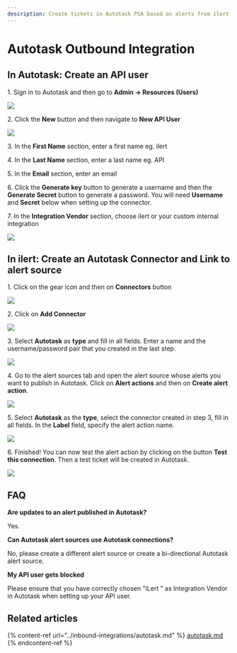 ```yaml
---
description: Create tickets in Autotask PSA based on alerts from ilert.
---
```


# Autotask Outbound Integration

## In Autotask: Create an API user <a href="#create-api-user" id="create-api-user"></a>

1\. Sign in to Autotask and then go to **Admin -> Resources (Users)**

![](<../../.gitbook/assets/autotask1 (1) (2).png>)

2\. Click the **New** button and then navigate to **New API User**

![](<../../.gitbook/assets/autotask2 (1).png>)

3\. In the **First Name** section, enter a first name eg. ilert

4\. In the **Last Name** section, enter a last name eg. API

5\. In the **Email** section, enter an email

6\. Click the **Generate key** button to generate a username and then the **Generate Secret** button to generate a password. You will need **Username** and **Secret** below when setting up the connector.

7\. In the **Integration Vendor** section, choose ilert or your custom internal integration

![](<../../.gitbook/assets/autotask3 (2).png>)

## In ilert: Create an Autotask Connector and Link to alert source

1\. Click on the gear icon and then on **Connectors** button

![](<../../.gitbook/assets/iLert (16).png>)

2\. Click on **Add Connector**

![](<../../.gitbook/assets/iLert (17).png>)

3\. Select **Autotask** as **type** and fill in all fields. Enter a name and the username/password pair that you created in the last step.

![](<../../.gitbook/assets/iLert (18).png>)

4\. Go to the alert sources tab and open the alert source whose alerts you want to publish in Autotask. Click on **Alert actions** and then on **Create alert action**.

![](<../../.gitbook/assets/new_incident_action (3).png>)

5\. Select **Autotask** as the **type**, select the connector created in step 3, fill in all fields. In the **Label** field, specify the alert action name.

![](<../../.gitbook/assets/iLert (58).png>)

6\. Finished! You can now test the alert action by clicking on the button **Test this connection**. Then a test ticket will be created in Autotask.

![](<../../.gitbook/assets/iLert (59).png>)

## FAQ <a href="#faq" id="faq"></a>

**Are updates to an alert published in Autotask?**

Yes.

**Can Autotask alert sources use Autotask connections?**

No, please create a different alert source or create a bi-directional Autotask alert source.

**My API user gets blocked**

Please ensure that you have correctly chosen "iLert " as Integration Vendor in Autotask when setting up your API user.

## **Related articles**

{% content-ref url="../inbound-integrations/autotask.md" %}
[autotask.md](../inbound-integrations/autotask.md)
{% endcontent-ref %}
